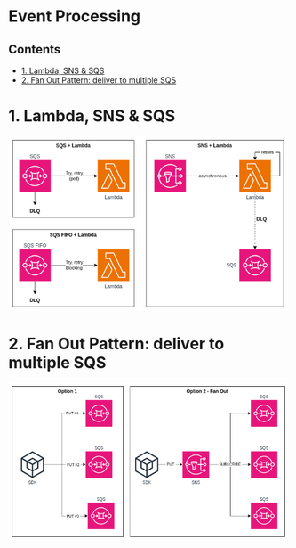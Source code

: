# Event Processing <!-- omit in toc -->

## Contents <!-- omit in toc -->

- [1. Lambda, SNS \& SQS](#1-lambda-sns--sqs)
- [2. Fan Out Pattern: deliver to multiple SQS](#2-fan-out-pattern-deliver-to-multiple-sqs)

# 1. Lambda, SNS & SQS

![Lambda, SNS & SQS](/Images/LambdaSNSSQS.png)

# 2. Fan Out Pattern: deliver to multiple SQS

![Fan Out Pattern: deliver to multiple SQS](/Images/DeliverMultipleSQS.png)
